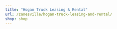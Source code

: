 ```yaml
---
title: "Hogan Truck Leasing & Rental"
url: /zanesville/hogan-truck-leasing-and-rental/
shop: shop
---
```

